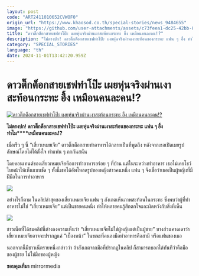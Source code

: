 ```yaml
---
layout: post
code: "ART2411010652CVWOF0"
origin_url: "https://www.khaosod.co.th/special-stories/news_9484655"
image: "https://github.com/user-attachments/assets/c73feea1-dc25-42bb-837f-73d52ef13a9d"
title: "ดาวติ๊กต็อกสายเชฟทำโป๊ะ เผยหุ่นจริงผ่านเงาสะท้อนกระทะ อึ้ง เหมือนคนละคน!?"
description: "ไม่ตรงปก! ดาวติ๊กต็อกสายเชฟทำโป๊ะ เผยหุ่นจริงผ่านเงาสะท้อนของกระทะ แฟน ๆ อึ้ง ทำไมเหมือนคนละคน!?"
category: "SPECIAL_STORIES"
language: "th"
date: 2024-11-01T13:42:20.959Z
---
```


# ดาวติ๊กต็อกสายเชฟทำโป๊ะ เผยหุ่นจริงผ่านเงาสะท้อนกระทะ อึ้ง เหมือนคนละคน!?

[![ดาวติ๊กต็อกสายเชฟทำโป๊ะ เผยหุ่นจริงผ่านเงาสะท้อนกระทะ อึ้ง เหมือนคนละคน!?](https://www.khaosod.co.th/wpapp/uploads/2024/10/food1031-1w.jpg "ดาวติ๊กต็อกสายเชฟทำโป๊ะ เผยหุ่นจริงผ่านเงาสะท้อนกระทะ อึ้ง เหมือนคนละคน!?")](https://www.khaosod.co.th/wpapp/uploads/2024/10/food1031-1w.jpg)

**ไม่ตรงปก!** **ดาวติ๊กต็อกสายเชฟทำโป๊ะ เผยหุ่นจริงผ่านเงาสะท้อนของกระทะ** **แฟน ๆ อึ้ง ทำไม****เหมือนคนละคน!?**

เมื่อเร็ว ๆ นี้ “เสี่ยวเหมยเจีย” ดาวติ๊กต็อกสายทำอาหารได้กลายเป็นที่พูดถึง หลังจากเธอเปิดเผยรูปลักษณ์โดยไม่ได้ตั้งใจ ทำแฟน ๆ ถกกันสนั่น

โดยคอนเทนต์ของเสี่ยวเหมยเจียคือการทำอาหารอร่อย ๆ ที่บ้าน แต่ในระหว่างทำอาหาร เธอไม่เคยโชว์ใบหน้าให้เห็นแบบชัด ๆ ทั้งนี้เธอได้อัพโหลดรูปของหญิงสาวคนหนึ่ง แฟน ๆ จึงเชื่อว่าเธอเป็นผู้หญิงที่มีฝีมือในการทำอาหาร

[![](https://www.khaosod.co.th/wpapp/uploads/2024/10/food1031-1.jpg)](https://www.khaosod.co.th/wpapp/uploads/2024/10/food1031-1.jpg)

อย่างไรก็ตาม ในคลิปล่าสุดของเสี่ยวเหมยเจีย แฟน ๆ สังเกตเห็นภาพสะท้อนในกระทะ ซึ่งพบว่าผู้ที่ทำอาหารไม่ใช่ “เสี่ยวเหมยเจีย” แต่เป็นชายคนหนึ่ง ทำให้หลายคนรู้สึกตกใจและผิดหวังกับสิ่งที่เห็น

[![](https://www.khaosod.co.th/wpapp/uploads/2024/10/food1031-2.jpg)](https://www.khaosod.co.th/wpapp/uploads/2024/10/food1031-2.jpg)

ชาวเน็ตที่ได้ชมคลิปนี้ต่างลงความเห็นว่า “เสี่ยวเหมยเจียไม่ใช่ผู้หญิงแต่เป็นผู้ชาย” บางส่วนคาดเดาว่าเสี่ยวเหมยเจียอาจจะปรากฏแค่ “เบื้องหน้า” ในขณะที่คนลงมือทำอาหารคือสามี หรือแฟนของเธอ

นอกจากนี้มีชาวเน็ตรายหนึ่งกล่าวว่า ถ้าสังเกตจากมือที่ปรากฏในคลิป ก็สามารถบอกได้ทันทีว่าคือมือของผู้ชาย ไม่ใช่มือของผู้หญิง

**ขอบคุณที่มา** mirrormedia
